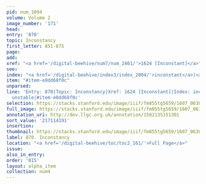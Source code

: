```yaml
---
pid: num_1094
volume: Volume 2
image_number: '171'
head:
entry: '870'
topic: Inconstancy
first_letter: 851-875
page:
add:
xref: "<a href='/digital-beehive/num7/num_2461/'>1624 [Inconstant]</a>"
see:
index: "<a href='/digital-beehive/index3/index_2004/'>inconstant</a>|<a href='/digital-beehive/index5/index_4420/'>unstable</a>"
item: "#item-e0dd68f0c"
unparsed:
line: 'Entry: 870|Topic: Inconstancy|Xref: 1624 [Inconstant]|Index: inconstant|Index:
  unstable|#item-e0dd68f0c'
selection: https://stacks.stanford.edu/image/iiif/fm855tg5659/1607_0638/398,4191,2847,834/full/0/default.jpg
full_image: https://stacks.stanford.edu/image/iiif/fm855tg5659/1607_0638/full/full/0/default.jpg
annotation_uri: http://dev.llgc.org.uk/annotation/1582135151301
sort_value: '217114191'
insertion:
thumbnail: https://stacks.stanford.edu/image/iiif/fm855tg5659/1607_0638/398,4191,600,180/250,/0/default.jpg
label: 870. Inconstancy
location: "<a href='/digital-beehive/toc/toc2_161/'>Full Page</a>"
issue:
also_in_entry:
order: '015'
layout: alpha_item
collection: num4
---
```

